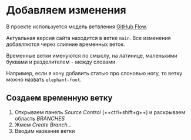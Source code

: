 # Добавляем изменения

В проекте используется модель ветвления [GitHub Flow][github-flow].

Актуальная версия сайта находится в ветке `main`.
Все изменения добавляются через слияние временных веток.

Временные ветки именуются по смыслу, на латинице, маленькими буквами
и разделителем `-` между словами.

Например, если я хочу добавить статью про слоновью ногу,
то ветку можно назвать `elephant-foot`.

## Создаем временную ветку

1. Открываем панель _Source Control_ (++ctrl+shift+g++)
    и раскрываем область _BRANCHES_
2. Жмем _Create Branch..._
3. Вводим название ветки

[github-flow]: https://docs.github.com/en/get-started/using-github/github-flow
